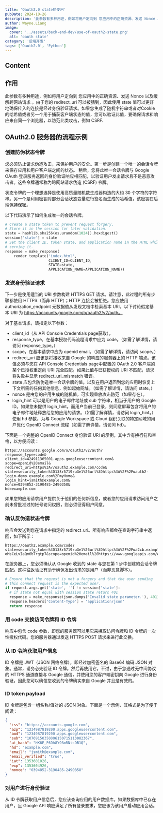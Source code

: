 ```yaml
---
title: 'Oauth2.0 state的使用'
pubDate: 2024-10-26
description: '此参数有多种用途，例如将用户定向到 您应用中的正确资源、发送 Nonce 以及缓解Crose-site Request Forgery等。'
author: Wayne.Liang
image:
  cover: '../assets/back-end-dev/use-of-oauth2-state.png'
  alt: 'oauth state'
category: '后端开发'
tags: ['Oauth2.0', 'Python']
---
```


## Content

## 作用

此参数有多种用途，例如将用户定向到 您应用中的正确资源、发送 Nonce 以及缓解跨网站请求 。由于您的 redirect_uri 可以被猜到，因此使用 state 值可以更好地确保传入的连接是经过身份验证请求。如果您生成了随机字符串或者对Cookie的哈希值或者另一个用于捕获客户端状态的值，您可以验证此值，要确保请求和响应来自同一个浏览器，以防范此类攻击，例如 CSRF.

## OAuth2.0 服务器的流程示例

### 创建防伪状态令牌

您必须防止请求伪造攻击，来保护用户的安全。第一步是创建一个唯一的会话令牌来保存应用和用户客户端之间的状态。 稍后，您将此唯一会话令牌与 Google OAuth 登录服务返回的身份验证响应相匹配，以验证用户发出请求且不是恶意攻击者。这些令牌通常称为跨网站请求伪造 (CSRF) 令牌。

状态令牌的一个理想选择是使用高质量随机数生成器构造的大约 30 个字符的字符串。另一个是利用密钥对部分会话状态变量进行签名而生成的哈希值，该密钥在后端保持保密。

以下代码演示了如何生成唯一的会话令牌。

```python
# Create a state token to prevent request forgery.
# Store it in the session for later validation.
state = hashlib.sha256(os.urandom(1024)).hexdigest()
session['state'] = state
# Set the client ID, token state, and application name in the HTML while
# serving it.
response = make_response(
    render_template('index.html',
                    CLIENT_ID=CLIENT_ID,
                    STATE=state,
                    APPLICATION_NAME=APPLICATION_NAME))

```

### 发送身份验证请求

下一步是使用适当的 URI 参数构建 HTTPS GET 请求。请注意，此过程的所有步骤都使用 HTTPS（而非 HTTP）；HTTP 连接会被拒绝。您应使用 authorization_endpoint 元数据值从发现文档中检索基本 URI。以下讨论假定基本 URI 为 https://accounts.google.com/o/oauth2/v2/auth。

对于基本请求，请指定以下参数：

- client_id（从 API Console Credentials page获取）。
- response_type，在基本授权代码流程请求中应为 code。（如需了解详情，请访问 response_type。）
- scope，在基本请求中应为 openid email。（如需了解详情，请访问 scope。）
- redirect_uri 应该是将接收来自 Google 的响应的服务器上的 HTTP 端点。该值必须与您在 API Console Credentials page中配置的 OAuth 2.0 客户端的某个已授权重定向 URI 完全匹配。如果此值与已获授权的 URI 不匹配，请求将失败并显示 redirect_uri_mismatch 错误。
- state 应包含防伪造唯一会话令牌的值，以及在用户返回到您的应用时恢复上下文所需的任何其他信息，例如起始网址。（如需了解详情，请访问 state。）
- nonce 是由您的应用生成的随机值，可实现重放攻击防范（如果存在）。
- login_hint 可以是用户的电子邮件地址或 sub 字符串，相当于用户的 Google ID。如果您未提供 login_hint，而用户当前已登录，则同意屏幕包含将用户的电子邮件地址释放给您的应用的请求。（如需了解详情，请访问 login_hint。）使用 hd 参数，为与 Google Workspace 或 Cloud 组织关联的特定网域的用户优化 OpenID Connect 流程（如需了解详情，请访问 hd）。

下面是一个完整的 OpenID Connect 身份验证 URI 的示例，其中含有换行符和空格，以方便阅读：

```http
https://accounts.google.com/o/oauth2/v2/auth?
response_type=code&
client_id=424911365001.apps.googleusercontent.com&
scope=openid%20email&
redirect_uri=https%3A//oauth2.example.com/code&
state=security_token%3D138r5719ru3e1%26url%3Dhttps%3A%2F%2Foauth2-login-demo.example.com%2FmyHome&
login_hint=jsmith@example.com&
nonce=0394852-3190485-2490358&
hd=example.com
```

如果您的应用请求用户提供关于他们的任何新信息，或者您的应用请求访问用户之前未曾批准过的帐号访问权限，则必须征得用户同意。

### 确认反伪造状态令牌

响应会发送到您在请求中指定的 redirect_uri。所有响应都会在查询字符串中返回，如下所示：

```http
https://oauth2.example.com/code?state=security_token%3D138r5719ru3e1%26url%3Dhttps%3A%2F%2Foa2cb.example.com%2FmyHome&code=4/P7q7W91a-oMsCeLvIaQm6bTrgtp7&scope=openid%20email%20https://www.googleapis.com/auth/userinfo.email
```

在服务器上，您必须确认从 Google 收到的 state 与您在第 1 步中创建的会话令牌匹配。这种往返验证有助于确保发出请求的是用户（而非恶意脚本）。

```python
# Ensure that the request is not a forgery and that the user sending
# this connect request is the expected user.
if request.args.get('state', '') != session['state']:
  # if state not equal with session state return 401
  response = make_response(json.dumps('Invalid state parameter.'), 401)
  response.headers['Content-Type'] = 'application/json'
  return response
```

### 用 code 交换访问令牌和 ID 令牌

响应中包含 code 参数，即您的服务器可以用它来换取访问令牌和 ID 令牌的一次性授权代码。您的服务器通过发送 HTTPS POST 请求来进行此交换。

### 从 ID 令牌获取用户信息

ID 令牌是 JWT（JSON 网络令牌），即经过加密签名的 Base64 编码 JSON 对象。通常，请务必先验证 ID 令牌，然后再使用它。不过，由于您通过无中间协议的 HTTPS 通道直接与 Google 通信，并使用您的客户端密钥向 Google 进行身份验证，因此您可以确信您收到的令牌确实来自 Google 并且是有效的。

### ID token payload

ID 令牌是包含一组名称/值对的 JSON 对象。下面是一个示例，其格式是为了便于阅读：

```json
{
  "iss": "https://accounts.google.com",
  "azp": "1234987819200.apps.googleusercontent.com",
  "aud": "1234987819200.apps.googleusercontent.com",
  "sub": "10769150350006150715113082367",
  "at_hash": "HK6E_P6Dh8Y93mRNtsDB1Q",
  "hd": "example.com",
  "email": "jsmith@example.com",
  "email_verified": "true",
  "iat": 1353601026,
  "exp": 1353604926,
  "nonce": "0394852-3190485-2490358"
}
```


### 对用户进行身份验证

从 ID 令牌获取用户信息后，您应该查询应用的用户数据库。如果数据库中已存在用户，且 Google API 响应满足了所有登录要求，您应该为该用户启动应用会话。